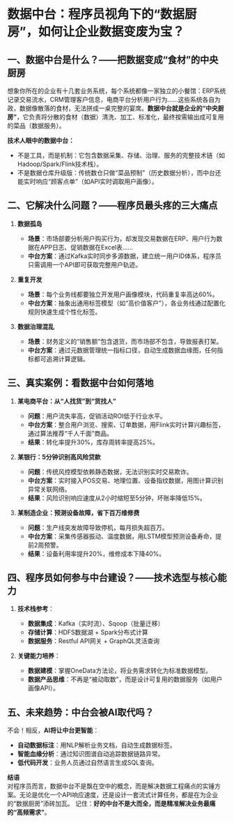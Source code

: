 
# 数据中台：程序员视角下的“数据厨房”，如何让企业数据变废为宝？


## 一、数据中台是什么？——把数据变成“食材”的中央厨房
想象你所在的企业有十几套业务系统，每个系统都像一家独立的小餐馆：ERP系统记录交易流水，CRM管理客户信息，电商平台分析用户行为……这些系统各自为政，数据像散落的食材，无法拼成一桌完整的宴席。**数据中台就是企业的“中央厨房”**，它负责将分散的食材（数据）清洗、加工、标准化，最终按需输出成可复用的菜品（数据服务）。  

**技术人眼中的数据中台：**  
- 不是工具，而是机制：它包含数据采集、存储、治理、服务的完整技术链（如Hadoop/Spark/Flink技术栈）。  
- 不是数据仓库升级版：传统数仓只做“菜品预制”（历史数据分析），而中台还能实时响应“顾客点单”（如API实时调取用户画像）。  


## 二、它解决什么问题？——程序员最头疼的三大痛点
1. **数据孤岛**  
   - **场景**：市场部要分析用户购买行为，却发现交易数据在ERP、用户行为数据在APP日志、促销数据在Excel表……  
   - **中台方案**：通过Kafka实时同步多源数据，建立统一用户ID体系，程序员只需调用一个API即可获取完整用户轨迹。  

2. **重复开发**  
   - **场景**：每个业务线都要独立开发用户画像模块，代码重复率高达60%。  
   - **中台方案**：抽象出通用标签模型（如“高价值客户”），各业务线通过配置化规则快速生成个性化标签。  

3. **数据治理混乱**  
   - **场景**：财务定义的“销售额”包含退货，而市场部不包含，导致报表打架。  
   - **中台方案**：通过元数据管理统一指标口径，自动生成数据血缘图，任何指标都可追溯计算逻辑。  


## 三、真实案例：看数据中台如何落地
1. **某电商平台：从“人找货”到“货找人”**  
   - **问题**：用户流失率高，促销活动ROI低于行业水平。  
   - **中台方案**：整合用户浏览、搜索、订单数据，用Flink实时计算兴趣标签，通过算法推荐“千人千面”商品。  
   - **结果**：转化率提升30%，库存周转率提高25%。  

2. **某银行：5分钟识别高风险贷款**  
   - **问题**：传统风控模型依赖静态数据，无法识别实时交易欺诈。  
   - **中台方案**：实时接入POS交易、地理位置、设备指纹数据，用图计算识别异常关联网络。  
   - **结果**：风险识别响应速度从2小时缩短至5分钟，坏账率降低15%。  

3. **某制造企业：预测设备故障，省下百万维修费**  
   - **问题**：生产线突发故障导致停机，每月损失超百万。  
   - **中台方案**：采集传感器振动、温度数据，用LSTM模型预测设备寿命，提前2周预警。  
   - **结果**：设备利用率提升20%，维修成本下降40%。  


## 四、程序员如何参与中台建设？——技术选型与核心能力
1. **技术栈参考**：  
   - **数据集成**：Kafka（实时流）、Sqoop（批量迁移）  
   - **存储计算**：HDFS数据湖 + Spark分布式计算  
   - **数据服务**：Restful API网关 + GraphQL灵活查询  

2. **关键能力培养**：  
   - **数据建模**：掌握OneData方法论，将业务需求转化为标准数据模型。  
   - **数据产品思维**：不再是“被动取数”，而是设计可复用的数据服务（如用户画像API）。  


## 五、未来趋势：中台会被AI取代吗？
不会！相反，**AI将让中台更智能**：  
- **自动数据标注**：用NLP解析业务文档，自动生成数据标签。  
- **智能血缘分析**：通过知识图谱自动追踪数据链路异常。  
- **低代码开发**：业务人员通过自然语言生成SQL查询。  


**结语**  
对程序员而言，数据中台不是飘在空中的概念，而是解决数据工程痛点的实锤方案。无论是优化一个API响应速度，还是设计一套流式计算任务，都是在为企业的“数据厨房”添砖加瓦。
记住：**好的中台不是大而全，而是精准解决业务最痛的“高频需求”**。
